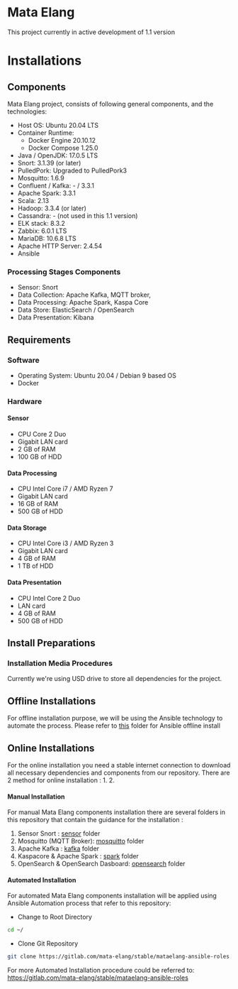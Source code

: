 # Mata Elang
This project currently in active development of 1.1 version
# Installations
## Components
Mata Elang project, consists of following general components, and the technologies:
- Host OS: Ubuntu 20.04 LTS
- Container Runtime: 
	- Docker Engine 20.10.12
	- Docker Compose 1.25.0
- Java / OpenJDK: 17.0.5 LTS
- Snort: 3.1.39 (or later)
- PulledPork: Upgraded to PulledPork3
- Mosquitto: 1.6.9
- Confluent / Kafka: - / 3.3.1
- Apache Spark: 3.3.1
- Scala: 2.13
- Hadoop: 3.3.4 (or later)
- Cassandra: - (not used in this 1.1 version)
- ELK stack: 8.3.2
- Zabbix: 6.0.1 LTS
- MariaDB: 10.6.8 LTS
- Apache HTTP Server: 2.4.54
- Ansible

### Processing Stages Components
- Sensor: Snort
- Data Collection: Apache Kafka, MQTT broker, 
- Data Processing: Apache Spark, Kaspa Core
- Data Store: ElasticSearch / OpenSearch
- Data Presentation: Kibana

## Requirements
### Software
- Operating System: Ubuntu 20.04 / Debian 9 based OS
- Docker
### Hardware
#### Sensor
- CPU Core 2 Duo
- Gigabit LAN card
- 2 GB of RAM
- 100 GB of HDD

#### Data Processing
- CPU Intel Core i7 / AMD Ryzen 7
- Gigabit LAN card
- 16 GB of RAM
- 500 GB of HDD
#### Data Storage
- CPU Intel Core i3 / AMD Ryzen 3
- Gigabit LAN card
- 4 GB of RAM
- 1 TB of HDD
#### Data Presentation
- CPU Intel Core 2 Duo
- LAN card
- 4 GB of RAM
- 500 GB of HDD
## Install Preparations
### Installation Media Procedures
Currently we're using USD drive to store all dependencies for the project.
## Offline Installations
For offline installation purpose, we will be using the Ansible technology to automate the process.
Please refer to [this](ansible/README.md) folder for Ansible offline install
## Online Installations
For the online installation you need a stable internet connection to download all necessary dependencies and components from our repository.
There are 2 method for online installation :
1. 
2. 

#### Manual Installation
For manual Mata Elang components installation there are several folders in this repository that contain the guidance for the installation :

1. Sensor Snort : [sensor](sensor/README.md) folder
2. Mosquitto (MQTT Broker): [mosquitto](mosquitto/README.md) folder
3. Apache Kafka : [kafka](kafka/README.md) folder
4. Kaspacore & Apache Spark : [spark](spark/README.md) folder
5. OpenSearch & OpenSearch Dasboard: [opensearch](opensearch/README.md) folder

#### Automated Installation
For automated Mata Elang components installation will be applied using Ansible Automation process that refer to this repository:

- Change to Root Directory
```bash
cd ~/
```

- Clone Git Repository
```bash
git clone https://gitlab.com/mata-elang/stable/mataelang-ansible-roles.git
```

For more Automated Installation procedure could be referred to: https://gitlab.com/mata-elang/stable/mataelang-ansible-roles

